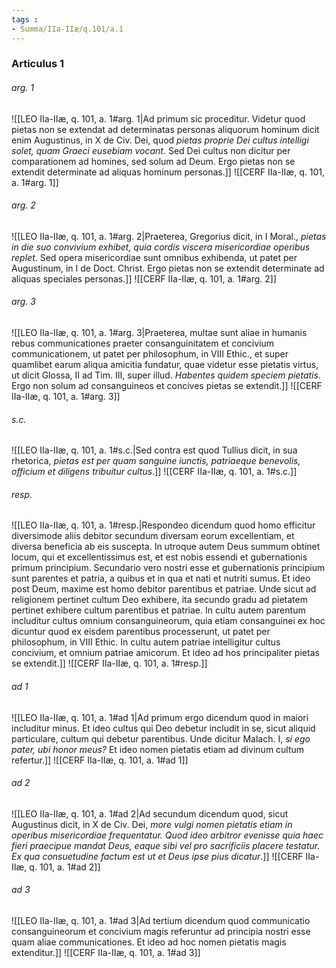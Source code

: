 ```yaml
---
tags : 
- Summa/IIa-IIæ/q.101/a.1
---
```


### Articulus 1

###### arg. 1
![[LEO IIa-IIæ, q. 101, a. 1#arg. 1|Ad primum sic proceditur. Videtur quod pietas non se extendat ad determinatas personas aliquorum hominum dicit enim Augustinus, in X de Civ. Dei, quod *pietas proprie Dei cultus intelligi solet, quam Graeci eusebiam vocant*. Sed Dei cultus non dicitur per comparationem ad homines, sed solum ad Deum. Ergo pietas non se extendit determinate ad aliquas hominum personas.]]
![[CERF IIa-IIæ, q. 101, a. 1#arg. 1]]

###### arg. 2
![[LEO IIa-IIæ, q. 101, a. 1#arg. 2|Praeterea, Gregorius dicit, in I Moral., *pietas in die suo convivium exhibet, quia cordis viscera misericordiae operibus replet*. Sed opera misericordiae sunt omnibus exhibenda, ut patet per Augustinum, in I de Doct. Christ. Ergo pietas non se extendit determinate ad aliquas speciales personas.]]
![[CERF IIa-IIæ, q. 101, a. 1#arg. 2]]

###### arg. 3
![[LEO IIa-IIæ, q. 101, a. 1#arg. 3|Praeterea, multae sunt aliae in humanis rebus communicationes praeter consanguinitatem et concivium communicationem, ut patet per philosophum, in VIII Ethic., et super quamlibet earum aliqua amicitia fundatur, quae videtur esse pietatis virtus, ut dicit Glossa, II ad Tim. III, super illud. *Habentes quidem speciem pietatis*. Ergo non solum ad consanguineos et concives pietas se extendit.]]
![[CERF IIa-IIæ, q. 101, a. 1#arg. 3]]

###### s.c.
![[LEO IIa-IIæ, q. 101, a. 1#s.c.|Sed contra est quod Tullius dicit, in sua rhetorica, *pietas est per quam sanguine iunctis, patriaeque benevolis, officium et diligens tribuitur cultus*.]]
![[CERF IIa-IIæ, q. 101, a. 1#s.c.]]

###### resp.
![[LEO IIa-IIæ, q. 101, a. 1#resp.|Respondeo dicendum quod homo efficitur diversimode aliis debitor secundum diversam eorum excellentiam, et diversa beneficia ab eis suscepta. In utroque autem Deus summum obtinet locum, qui et excellentissimus est, et est nobis essendi et gubernationis primum principium. Secundario vero nostri esse et gubernationis principium sunt parentes et patria, a quibus et in qua et nati et nutriti sumus. Et ideo post Deum, maxime est homo debitor parentibus et patriae. Unde sicut ad religionem pertinet cultum Deo exhibere, ita secundo gradu ad pietatem pertinet exhibere cultum parentibus et patriae. In cultu autem parentum includitur cultus omnium consanguineorum, quia etiam consanguinei ex hoc dicuntur quod ex eisdem parentibus processerunt, ut patet per philosophum, in VIII Ethic. In cultu autem patriae intelligitur cultus concivium, et omnium patriae amicorum. Et ideo ad hos principaliter pietas se extendit.]]
![[CERF IIa-IIæ, q. 101, a. 1#resp.]]

###### ad 1
![[LEO IIa-IIæ, q. 101, a. 1#ad 1|Ad primum ergo dicendum quod in maiori includitur minus. Et ideo cultus qui Deo debetur includit in se, sicut aliquid particulare, cultum qui debetur parentibus. Unde dicitur Malach. I, *si ego pater, ubi honor meus?* Et ideo nomen pietatis etiam ad divinum cultum refertur.]]
![[CERF IIa-IIæ, q. 101, a. 1#ad 1]]

###### ad 2
![[LEO IIa-IIæ, q. 101, a. 1#ad 2|Ad secundum dicendum quod, sicut Augustinus dicit, in X de Civ. Dei, *more vulgi nomen pietatis etiam in operibus misericordiae frequentatur. Quod ideo arbitror evenisse quia haec fieri praecipue mandat Deus, eaque sibi vel pro sacrificiis placere testatur. Ex qua consuetudine factum est ut et Deus ipse pius dicatur*.]]
![[CERF IIa-IIæ, q. 101, a. 1#ad 2]]

###### ad 3
![[LEO IIa-IIæ, q. 101, a. 1#ad 3|Ad tertium dicendum quod communicatio consanguineorum et concivium magis referuntur ad principia nostri esse quam aliae communicationes. Et ideo ad hoc nomen pietatis magis extenditur.]]
![[CERF IIa-IIæ, q. 101, a. 1#ad 3]]

